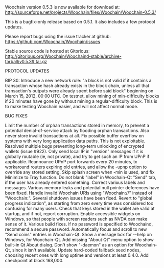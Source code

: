 Woochain version 0.5.3 is now available for download at:
http://sourceforge.net/projects/Woochain/files/Woochain/Woochain-0.5.3/

This is a bugfix-only release based on 0.5.1.
It also includes a few protocol updates.

Please report bugs using the issue tracker at github:
https://github.com/Woochain/Woochain/issues

Stable source code is hosted at Gitorious:
http://gitorious.org/Woochain/Woochaind-stable/archive-tarball/v0.5.3#.tar.gz

PROTOCOL UPDATES

BIP 30: Introduce a new network rule: "a block is not valid if it contains a transaction whose hash already exists in the block chain, unless all that transaction's outputs were already spent before said block" beginning on March 15, 2012, 00:00 UTC.
On testnet, allow mining of min-difficulty blocks if 20 minutes have gone by without mining a regular-difficulty block. This is to make testing Woochain easier, and will not affect normal mode.

BUG FIXES

Limit the number of orphan transactions stored in memory, to prevent a potential denial-of-service attack by flooding orphan transactions. Also never store invalid transactions at all.
Fix possible buffer overflow on systems with very long application data paths. This is not exploitable.
Resolved multiple bugs preventing long-term unlocking of encrypted wallets
(issue #922).
Only send local IP in "version" messages if it is globally routable (ie, not private), and try to get such an IP from UPnP if applicable.
Reannounce UPnP port forwards every 20 minutes, to workaround routers expiring old entries, and allow the -upnp option to override any stored setting.
Skip splash screen when -min is used, and fix Minimize to Tray function.
Do not blank "label" in Woochain-Qt "Send" tab, if the user has already entered something.
Correct various labels and messages.
Various memory leaks and potential null pointer deferences have been fixed.
Handle invalid Woochain URIs using "Woochain://" instead of "Woochain:".
Several shutdown issues have been fixed.
Revert to "global progress indication", as starting from zero every time was considered too confusing for many users.
Check that keys stored in the wallet are valid at startup, and if not, report corruption.
Enable accessible widgets on Windows, so that people with screen readers such as NVDA can make sense of it.
Various build fixes.
If no password is specified to Woochaind, recommend a secure password.
Automatically focus and scroll to new "Send coins" entries in Woochain-Qt.
Show a message box for --help on Windows, for Woochain-Qt.
Add missing "About Qt" menu option to show built-in Qt About dialog.
Don't show "-daemon" as an option for Woochain-Qt, since it isn't available.
Update hard-coded fallback seed nodes, choosing recent ones with long uptime and versions at least 0.4.0.
Add checkpoint at block 168,000.
